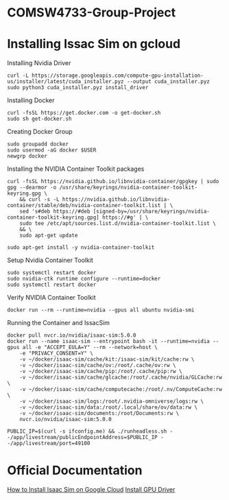# COMSW4733-Group-Project


# Installing Issac Sim on gcloud
Installing Nvidia Driver
```
curl -L https://storage.googleapis.com/compute-gpu-installation-us/installer/latest/cuda_installer.pyz --output cuda_installer.pyz
sudo python3 cuda_installer.pyz install_driver
```

Installing Docker
```
curl -fsSL https://get.docker.com -o get-docker.sh
sudo sh get-docker.sh
```

Creating Docker Group
```
sudo groupadd docker
sudo usermod -aG docker $USER
newgrp docker
```

Installing the NVIDIA Container Toolkit packages
```
curl -fsSL https://nvidia.github.io/libnvidia-container/gpgkey | sudo gpg --dearmor -o /usr/share/keyrings/nvidia-container-toolkit-keyring.gpg \
    && curl -s -L https://nvidia.github.io/libnvidia-container/stable/deb/nvidia-container-toolkit.list | \
    sed 's#deb https://#deb [signed-by=/usr/share/keyrings/nvidia-container-toolkit-keyring.gpg] https://#g' | \
    sudo tee /etc/apt/sources.list.d/nvidia-container-toolkit.list \
    && \
    sudo apt-get update

sudo apt-get install -y nvidia-container-toolkit
```

Setup Nvidia Container Toolkit
```
sudo systemctl restart docker
sudo nvidia-ctk runtime configure --runtime=docker
sudo systemctl restart docker
```

Verify NVIDIA Container Toolkit
```
docker run --rm --runtime=nvidia --gpus all ubuntu nvidia-smi
```

Running the Container and IssacSim
```
docker pull nvcr.io/nvidia/isaac-sim:5.0.0
docker run --name isaac-sim --entrypoint bash -it --runtime=nvidia --gpus all -e "ACCEPT_EULA=Y" --rm --network=host \
    -e "PRIVACY_CONSENT=Y" \
    -v ~/docker/isaac-sim/cache/kit:/isaac-sim/kit/cache:rw \
    -v ~/docker/isaac-sim/cache/ov:/root/.cache/ov:rw \
    -v ~/docker/isaac-sim/cache/pip:/root/.cache/pip:rw \
    -v ~/docker/isaac-sim/cache/glcache:/root/.cache/nvidia/GLCache:rw \
    -v ~/docker/isaac-sim/cache/computecache:/root/.nv/ComputeCache:rw \
    -v ~/docker/isaac-sim/logs:/root/.nvidia-omniverse/logs:rw \
    -v ~/docker/isaac-sim/data:/root/.local/share/ov/data:rw \
    -v ~/docker/isaac-sim/documents:/root/Documents:rw \
    nvcr.io/nvidia/isaac-sim:5.0.0

PUBLIC_IP=$(curl -s ifconfig.me) && ./runheadless.sh --/app/livestream/publicEndpointAddress=$PUBLIC_IP --/app/livestream/port=49100
```

# Official Documentation
[How to Install Isaac Sim on Google Cloud](https://docs.isaacsim.omniverse.nvidia.com/5.0.0/installation/install_advanced_cloud_setup_gcp.html)
[Install GPU Driver](https://cloud.google.com/compute/docs/gpus/install-drivers-gpu#linux)
